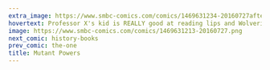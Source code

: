 ```yaml
---
extra_image: https://www.smbc-comics.com/comics/1469631234-20160727after.png
hovertext: Professor X's kid is REALLY good at reading lips and Wolverine's children recover from bruises 20% faster than average.
image: https://www.smbc-comics.com/comics/1469631213-20160727.png
next_comic: history-books
prev_comic: the-one
title: Mutant Powers
---
```


